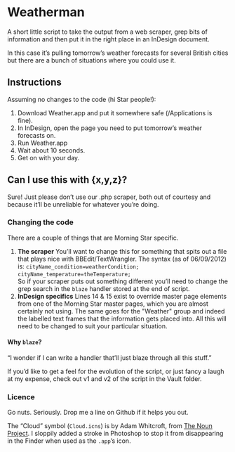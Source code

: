 # Weatherman

A short little script to take the output from a web scraper, grep bits of information and then put it in the right place in an InDesign document.

In this case it’s pulling tomorrow’s weather forecasts for several British cities but there are a bunch of situations where you could use it.

## Instructions
Assuming no changes to the code (hi Star people!):

1. Download Weather.app and put it somewhere safe (/Applications is fine).
2. In InDesign, open the page you need to put tomorrow’s weather forecasts on.
3. Run Weather.app
4. Wait about 10 seconds.
5. Get on with your day.

## Can I use this with {x,y,z}?
Sure! Just please don’t use our .php scraper, both out of courtesy and because it’ll be unreliable for whatever you’re doing.

### Changing the code
There are a couple of things that are Morning Star specific.

1. **The scraper**
You’ll want to change this for something that spits out a file that plays nice with BBEdit/TextWrangler. The syntax (as of 06/09/2012) is:
	`cityName_condition=weatherCondition; `  
	`cityName_temperature=theTemperature; `  
So if your scraper puts out something different you’ll need to change the grep search in the `blaze` handler stored at the end of script.
2. **InDesign specifics**
Lines 14 & 15 exist to override master page elements from one of the Morning Star master pages, which you are almost certainly not using. The same goes for the "Weather" group and indeed the labelled text frames that the information gets placed into. All this will need to be changed to suit your particular situation.

#### Why `blaze`?
“I wonder if I can write a handler that’ll just blaze through all this stuff.”

If you’d like to get a feel for the evolution of the script, or just fancy a laugh at my expense, check out v1 and v2 of the script in the Vault folder.

### Licence
Go nuts. Seriously. Drop me a line on Github if it helps you out.

The “Cloud” symbol (`Cloud.icns`) is by Adam Whitcroft, from [The Noun Project](http://thenounproject.com). I sloppily added a stroke in Photoshop to stop it from disappearing in the Finder when used as the `.app`’s icon.
